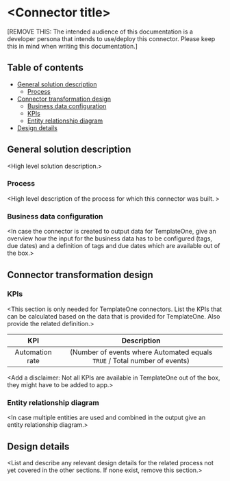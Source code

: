# \<Connector title>

[REMOVE THIS: The intended audience of this documentation is a developer persona that intends to use/deploy this connector. Please keep this in mind when writing this documentation.]

## Table of contents
- [General solution description](#General-solution-description)
    - [Process](#Process)
- [Connector transformation design](#Connector_transformation_design)
    - [Business data configuration](#Business_data_configuration)
    - [KPIs](#KPIs)
    - [Entity relationship diagram](#Entity_relationship_diagram)
- [Design details](#Design_details)

## General solution description
\<High level solution description.>

### Process
\<High level description of the process for which this connector was built. >

### Business data configuration
\<In case the connector is created to output data for TemplateOne, give an overview how the input for the business data has to be configured (tags, due dates) and a definition of tags and due dates which are available out of the box.>

## Connector transformation design

### KPIs
\<This section is only needed for TemplateOne connectors. List the KPIs that can be calculated based on the data that is provided for TemplateOne. Also provide the related definition.>

| KPI | Description |
| :---: | :---: |
| Automation rate| (Number of events where Automated equals `TRUE` / Total number of events) |

\<Add a disclaimer: Not all KPIs are available in TemplateOne out of the box, they might have to be added to app.>

### Entity relationship diagram
\<In case multiple entities are used and combined in the output give an entity relationship diagram.>

## Design details
\<List and describe any relevant design details for the related process not yet covered in the other sections. If none exist, remove this section.>
